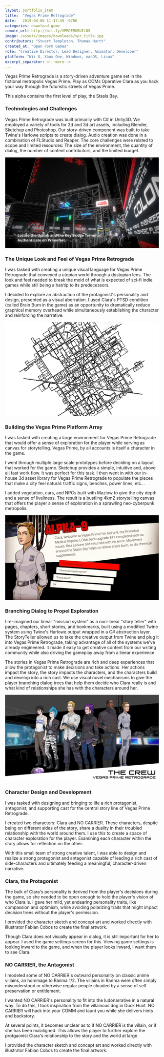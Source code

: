 ```yaml
---
layout: portfolio_item
title:  "Vegas Prime Retrograde"
date:   2019-04-06 11:17:49 -0700
categories: download game
remote_url: http://bit.ly/VPRDEMOBUILDS
image: /assets/images/downloads/vpr_title.jpg
contributors: "Stuart Templeton, Thomas Hurtt"
created_at: "Open Form Games"
role: "Creative Director, Lead Designer, Animator, Developer"
platform: "Wii U, Xbox One, Windows, macOS, Linux"
excerpt_separator: <!--more-->
---
```

Vegas Prime Retrograde is a story-driven adventure game set in the fictional metropolis Vegas Prime. Play as COMs Operative Clara as you hack your way through the futuristic streets of Vegas Prime. 
<!--more-->
This alpha contains the first level of play, the Stasis Bay.

### Technologies and Challenges

Vegas Prime Retrograde was built primarily with C# in Unity3D. We employed a variety of tools for 2d and 3d art assets, including Blender, Sketchup and Photoshop. Our story-driven component was built to take Twine's Harlowe scripts to create dialog. Audio creation was done in a combination of FLStudio and Reaper. The core challenges were related to scope and limited resources: The size of the environment, the quantity of dialog, the number of content contributors, and the limited budget.


![image](/assets/images/downloads/vpr_gameplay.jpg)

### The Unique Look and Feel of Vegas Prime Retrograde

I was tasked with creating a unique visual language for Vegas Prime Retrograde that conveyed a utopian world through a dystopian lens. The look and feel needed to break the mold of what is expected of sci-fi indie games while still being a hat/tip to its predecessors. 

I decided to explore an abstraction of the protagonist's personality and design, presented as a visual aberration. I used Clara's PTSD condition (called Brain Burn in the game) as an opportunity to dramatically reduce graphical memory overhead while simultaneously establishing the character and reinforcing the narrative.

![image](/assets/images/downloads/citybg.png)

### Building the Vegas Prime Platform Array

I was tasked with creating a large environment for Vegas Prime Retrograde that would offer a sense of exploration for the player while serving as canvas for storytelling. Vegas Prime, by all accounts is itself a character in the game.

I went through multiple large scale prototypes before deciding on a layout that worked for the game. Sketchup provides a simple, intuitive and, above all fast work flow. It was perfect for this task. I then went in with our in-house 3d asset library for Vegas Prime Retrograde to populate the pieces that make a city feel natural: traffic signs, benches, power lines, etc...

I added vegetation, cars, and NPCs built with Mazlow to give the city depth and a sense of liveliness. The result is a bustling 4km2 storytelling canvas that offers the player a sense of exploration in a sprawling neo-cyberpunk metropolis.

![image](/assets/images/downloads/gameplay1.jpg)

### Branching Dialog to Propel Exploration

I re-imagined our linear "mission system" as a non-linear "story teller" with pages, chapters, short stories, and bookmarks, built using a modified Twine system using Twine's Harlowe output wrapped in a C# abstraction layer. The StoryTeller allowed us to take the creative output from Twine and plug it into Vegas Prime Retrograde, taking advantage of all of the systems we've already engineered. It made it easy to get creative content from our writing community while also driving the gameplay away from a linear experience.

The stories in Vegas Prime Retrograde are rich and deep experiences that allow the protagonist to make decisions and take actions. Her actions impact the story, the story impacts the characters, and the characters build and develop into a rich cast. We use visual novel mechanisms to give the player branching dialog trees that help them decide who Clara really is and what kind of relationships she has with the characters around her. 

![image](/assets/images/downloads/group_shot.jpg)
### Character Design and Development

I was tasked with designing and bringing to life a rich protagonist, antagonist, and supporting cast for the central story line of Vegas Prime Retrograde. 

I created two characters: Clara and NO CARRIER. These characters, despite being on different sides of the story, share a duality in their troubled relationship with the world around them. I use this to create a space of character exploration for the player. Examining each character within the story allows for reflection on the other.

With this small team of strong creative talent, I was able to design and realize a strong protagonist and antagonist capable of leading a rich cast of side-characters and ultimately feeding a meaningful, character-driven narrative. 

### Clara, the Protagonist

The bulk of Clara's personality is derived from the player's decisions during the game, so she needed to be open enough to hold the player's vision of who Clara is. I gave her mild, yet endearing personality traits, like compassion and optimism, while avoiding polarizing traits that might impact decision trees without the player's permission.

I provided the character sketch and concept art and worked directly with illustrator Fabian Cobos to create the final artwork.

Though Clara does not visually appear in dialog, it is still important for her to appear. I used the game settings screen for this. Viewing game settings is looking inward to the game, and when the player looks inward, I want them to see Clara.


### NO CARRIER, the Antagonist

I modeled some of NO CARRIER's outward personality on classic anime villains, an hommage to Ranma 1/2. The villains in Ranma were often simply misunderstood or otherwise regular people clouded by a sense of self preservation or entitlement.

I wanted NO CARRIER's personality to fit into the ludonarrative in a natural way. To do this, I took inspiration from the villainous dog in Duck Hunt. NO CARRIER will hack into your COMM and taunt you while she delivers hints and backstory.

At several points, it becomes unclear as to if NO CARRIER is the villain, or if she has been malaligned. This allows the player to further explore the protgaonist Clara's relationship to the story and the world at large.

I provided the character sketch and concept art and worked directly with illustrator Fabian Cobos to create the final artwork.

